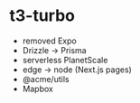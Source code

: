 # t3-turbo

- removed Expo
- Drizzle -> Prisma
- serverless PlanetScale
- edge -> node (Next.js pages)
- @acme/utils
- Mapbox
